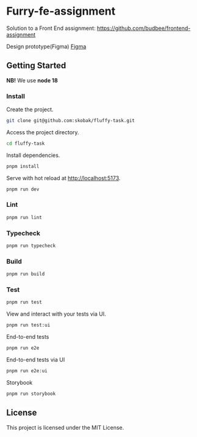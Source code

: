 # Furry-fe-assignment
Solution to a Front End assignment: https://github.com/budbee/frontend-assignment

Design prototype(Figma)
[Figma](https://www.figma.com/file/fGxk6D5nNuOadh1lBhEd2O/FurryFirendsFE?type=design&node-id=1%3A3346&t=R1E99VqUuKJZa3Ju-1)


## Getting Started

**NB!** We use **node 18**

### Install

Create the project.

```bash
git clone git@github.com:skobak/fluffy-task.git
```

Access the project directory.

```bash
cd fluffy-task
```

Install dependencies.

```bash
pnpm install
```

Serve with hot reload at <http://localhost:5173>.

```bash
pnpm run dev
```

### Lint

```bash
pnpm run lint
```

### Typecheck

```bash
pnpm run typecheck
```

### Build

```bash
pnpm run build
```

### Test

```bash
pnpm run test
```

View and interact with your tests via UI.

```bash
pnpm run test:ui
```

End-to-end tests

```bash
pnpm run e2e
```

End-to-end tests via UI

```bash
pnpm run e2e:ui
```

Storybook

```bash
pnpm run storybook
```


## License

This project is licensed under the MIT License.
